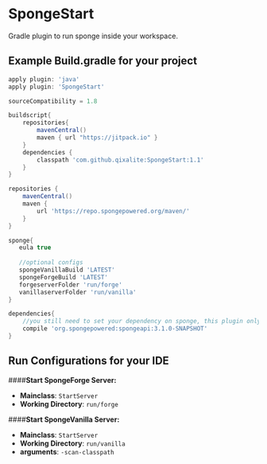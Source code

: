 # SpongeStart
Gradle plugin to run sponge inside your workspace.

## Example Build.gradle for your project
```groovy
apply plugin: 'java'
apply plugin: 'SpongeStart'

sourceCompatibility = 1.8

buildscript{
    repositories{
        mavenCentral()
        maven { url "https://jitpack.io" }
    }
    dependencies {
        classpath 'com.github.qixalite:SpongeStart:1.1'
    }
}

repositories {
    mavenCentral()
    maven {
        url 'https://repo.spongepowered.org/maven/'
    }
}

sponge{
   eula true
   
   //optional configs
   spongeVanillaBuild 'LATEST'
   spongeForgeBuild 'LATEST'
   forgeserverFolder 'run/forge'
   vanillaserverFolder 'run/vanilla'
}

dependencies{
    //you still need to set your dependency on sponge, this plugin only handles the running part.
    compile 'org.spongepowered:spongeapi:3.1.0-SNAPSHOT'
}
```

## Run Configurations for your IDE

####**Start SpongeForge Server:**
>
- **Mainclass**: `StartServer`
- **Working Directory**: `run/forge`

####**Start SpongeVanilla Server:**
>
- **Mainclass**: `StartServer`
- **Working Directory**: `run/vanilla`
- **arguments**: `-scan-classpath`
